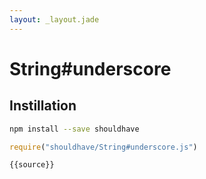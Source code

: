 ```yaml
---
layout: _layout.jade
---
```


# String#underscore

## Instillation

```sh
npm install --save shouldhave
```

```js
require("shouldhave/String#underscore.js")
```

```js
{{source}}
```